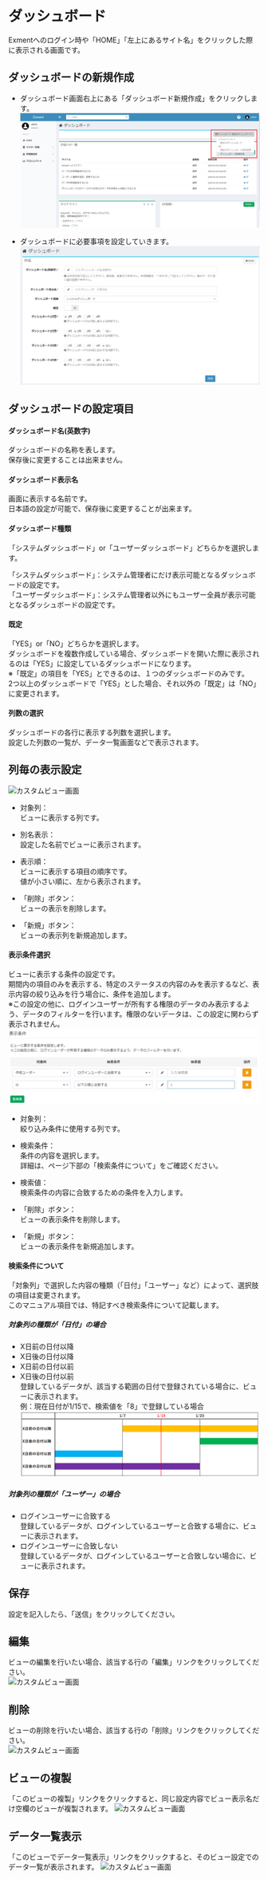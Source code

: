 # ダッシュボード
Exmentへのログイン時や「HOME」「左上にあるサイト名」をクリックした際に表示される画面です。

## ダッシュボードの新規作成
- ダッシュボード画面右上にある「ダッシュボード新規作成」をクリックします。  
![ダッシュボード画面](img/dashboard/dashboard_grid.png)
  
- ダッシュボードに必要事項を設定していきます。  
![ダッシュボード画面](img/dashboard/dashboard_edit.png)


## ダッシュボードの設定項目
#### ダッシュボード名(英数字)
ダッシュボードの名称を表します。  
保存後に変更することは出来ません。

#### ダッシュボード表示名
画面に表示する名前です。  
日本語の設定が可能で、保存後に変更することが出来ます。

#### ダッシュボード種類
「システムダッシュボード」or「ユーザーダッシュボード」どちらかを選択します。  

「システムダッシュボード」：システム管理者にだけ表示可能となるダッシュボードの設定です。  
「ユーザーダッシュボード」：システム管理者以外にもユーザー全員が表示可能となるダッシュボードの設定です。

#### 既定
「YES」or「NO」どちらかを選択します。  
ダッシュボードを複数作成している場合、ダッシュボードを開いた際に表示されるのは「YES」に設定しているダッシュボードになります。  
※「既定」の項目を「YES」とできるのは、１つのダッシュボードのみです。  
2つ以上のダッシュボードで「YES」とした場合、それ以外の「既定」は「NO」に変更されます。

#### 列数の選択
ダッシュボードの各行に表示する列数を選択します。  
設定した列数の一覧が、データ一覧画面などで表示されます。
  
## 列毎の表示設定



![カスタムビュー画面](img/view1/view_columns.png)

- 対象列：  
ビューに表示する列です。  
  
- 別名表示：  
設定した名前でビューに表示されます。  

- 表示順：  
ビューに表示する項目の順序です。  
値が小さい順に、左から表示されます。

- 「削除」ボタン：  
ビューの表示を削除します。

- 「新規」ボタン：  
ビューの表示列を新規追加します。


#### 表示条件選択
ビューに表示する条件の設定です。  
期間内の項目のみを表示する、特定のステータスの内容のみを表示するなど、表示内容の絞り込みを行う場合に、条件を追加します。  
※この設定の他に、ログインユーザーが所有する権限のデータのみ表示するよう、データのフィルターを行います。権限のないデータは、この設定に関わらず表示されません。
![カスタムビュー画面](img/view/view_filter.png)

- 対象列：  
絞り込み条件に使用する列です。  
  
- 検索条件：  
条件の内容を選択します。  
詳細は、ページ下部の「検索条件について」をご確認ください。  
  
- 検索値：  
検索条件の内容に合致するための条件を入力します。  
  
- 「削除」ボタン：  
ビューの表示条件を削除します。
  
- 「新規」ボタン：  
ビューの表示条件を新規追加します。

#### 検索条件について
「対象列」で選択した内容の種類（「日付」「ユーザー」など）によって、選択肢の項目は変更されます。  
このマニュアル項目では、特記すべき検索条件について記載します。
##### 対象列の種類が「日付」の場合
- X日前の日付以降  
- X日後の日付以降  
- X日前の日付以前  
- X日後の日付以前  
登録しているデータが、該当する範囲の日付で登録されている場合に、ビューに表示されます。  
例：現在日付が1/15で、検索値を「8」で登録している場合  
![カスタムビュー画面](img/view/view_filter_day.png)

##### 対象列の種類が「ユーザー」の場合
- ログインユーザーに合致する  
登録しているデータが、ログインしているユーザーと合致する場合に、ビューに表示されます。  
- ログインユーザーに合致しない    
登録しているデータが、ログインしているユーザーと合致しない場合に、ビューに表示されます。  

## 保存
設定を記入したら、「送信」をクリックしてください。

## 編集
ビューの編集を行いたい場合、該当する行の「編集」リンクをクリックしてください。  
![カスタムビュー画面](img/view1/view_edit.png)

## 削除
ビューの削除を行いたい場合、該当する行の「削除」リンクをクリックしてください。  
![カスタムビュー画面](img/view1/view_delete.png)

## ビューの複製
「このビューの複製」リンクをクリックすると、同じ設定内容でビュー表示名だけ空欄のビューが複製されます。
![カスタムビュー画面](img/view1/view_duplicate.png)

## データ一覧表示
「このビューでデータ一覧表示」リンクをクリックすると、そのビュー設定でのデータ一覧が表示されます。
![カスタムビュー画面](img/view1/view_list.png)